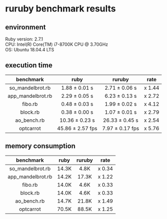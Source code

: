 # ruruby benchmark results

## environment

Ruby version: 2.7.1  
CPU: Intel(R) Core(TM) i7-8700K CPU @ 3.70GHz  
OS: Ubuntu 18.04.4 LTS  

## execution time

|     benchmark     |       ruby       |     ruruby      |  rate  |
| :---------------: | :--------------: | :-------------: | :----: |
| so_mandelbrot.rb  |  1.88 ± 0.01 s   |  2.71 ± 0.06 s  | x 1.44 |
| app_mandelbrot.rb |  2.29 ± 0.05 s   |  6.23 ± 0.13 s  | x 2.72 |
|      fibo.rb      |  0.48 ± 0.03 s   |  1.99 ± 0.02 s  | x 4.12 |
|     block.rb      |  0.38 ± 0.00 s   |  1.07 ± 0.01 s  | x 2.79 |
|    ao_bench.rb    |  10.36 ± 0.23 s  | 26.33 ± 0.45 s  | x 2.54 |
|     optcarrot     | 45.86 ± 2.57 fps | 7.97 ± 0.17 fps | x 5.76 |

## memory consumption

|     benchmark     | ruby  | ruruby |  rate  |
| :---------------: | :---: | :----: | :----: |
| so_mandelbrot.rb  | 14.3K |  4.8K  | x 0.34 |
| app_mandelbrot.rb | 14.2K | 17.3K  | x 1.22 |
|      fibo.rb      | 14.0K |  4.6K  | x 0.33 |
|     block.rb      | 14.0K |  4.6K  | x 0.33 |
|    ao_bench.rb    | 14.7K | 21.8K  | x 1.49 |
|     optcarrot     | 70.5K | 88.5K  | x 1.25 |
